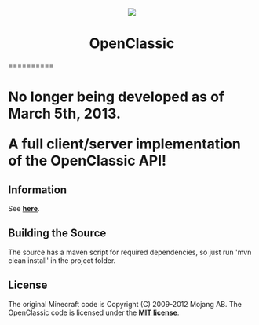 <center><img src="http://i.imgur.com/OPmKV.png" /></center>
<b><center><h1>OpenClassic</h></center></b>
==========

<h1>No longer being developed as of March 5th, 2013.</h>

A full client/server implementation of the OpenClassic API!


<b>Information</b>
--------

See <b>[here](http://www.minecraftforum.net/topic/1313535-openclassic-102109-a-custom-serverclient-for-minecraft-classic-with-a-modding-api/)</b>.


<b>Building the Source</b>
--------

The source has a maven script for required dependencies, so just run 'mvn clean install' in the project folder.


<b>License</b>
---------

The original Minecraft code is Copyright (C) 2009-2012 Mojang AB.
The OpenClassic code is licensed under the <b>[MIT license](http://www.opensource.org/licenses/mit-license.html)</b>.
